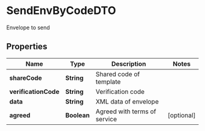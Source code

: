 

# SendEnvByCodeDTO

Envelope to send

## Properties

| Name | Type | Description | Notes |
|------------ | ------------- | ------------- | -------------|
|**shareCode** | **String** | Shared code of template |  |
|**verificationCode** | **String** | Verification code |  |
|**data** | **String** | XML data of envelope |  |
|**agreed** | **Boolean** | Agreed with terms of service |  [optional] |



